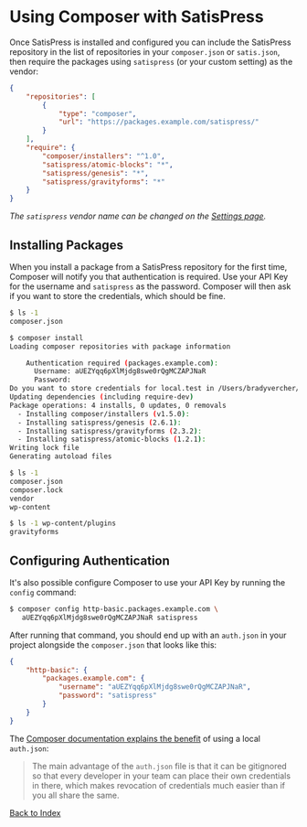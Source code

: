 # Using Composer with SatisPress

Once SatisPress is installed and configured you can include the SatisPress repository in the list of repositories in your `composer.json` or `satis.json`, then require the packages using `satispress` (or your custom setting) as the vendor:

```json
{
	"repositories": [
		{
			"type": "composer",
			"url": "https://packages.example.com/satispress/"
		}
	],
	"require": {
		"composer/installers": "^1.0",
		"satispress/atomic-blocks": "*",
		"satispress/genesis": "*",
		"satispress/gravityforms": "*"
	}
}
```

_The `satispress` vendor name can be changed on the [Settings page](Settings.md)._

## Installing Packages

When you install a package from a SatisPress repository for the first time, Composer will notify you that authentication is required. Use your API Key for the username and `satispress` as the password. Composer will then ask if you want to store the credentials, which should be fine.

```sh
$ ls -1
composer.json

$ composer install
Loading composer repositories with package information

    Authentication required (packages.example.com):
      Username: aUEZYqq6pXlMjdg8swe0rQgMCZAPJNaR
      Password:
Do you want to store credentials for local.test in /Users/bradyvercher/.composer/auth.json ? [Yn] y
Updating dependencies (including require-dev)
Package operations: 4 installs, 0 updates, 0 removals
  - Installing composer/installers (v1.5.0):
  - Installing satispress/genesis (2.6.1):
  - Installing satispress/gravityforms (2.3.2):
  - Installing satispress/atomic-blocks (1.2.1):
Writing lock file
Generating autoload files

$ ls -1
composer.json
composer.lock
vendor
wp-content

$ ls -1 wp-content/plugins
gravityforms
```

## Configuring Authentication

It's also possible configure Composer to use your API Key by running the `config` command:

```sh
$ composer config http-basic.packages.example.com \
   aUEZYqq6pXlMjdg8swe0rQgMCZAPJNaR satispress
```

After running that command, you should end up with an `auth.json` in your project alongside the `composer.json` that looks like this:

```json
{
    "http-basic": {
        "packages.example.com": {
            "username": "aUEZYqq6pXlMjdg8swe0rQgMCZAPJNaR",
            "password": "satispress"
        }
    }
}
```

The [Composer documentation explains the benefit](https://getcomposer.org/doc/articles/http-basic-authentication.md) of using a local `auth.json`:
 
> The main advantage of the `auth.json` file is that it can be gitignored so that every developer in your team can place their own credentials in there, which makes revocation of credentials much easier than if you all share the same.

[Back to Index](Index.md)
